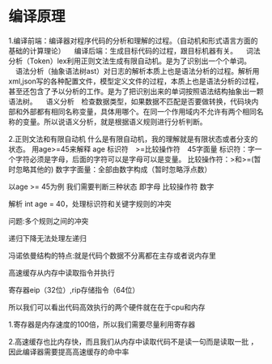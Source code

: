 # 编译原理

1.编译前端：编译器对程序代码的分析和理解的过程。（自动机和形式语言方面的基础的计算理论）
　编译后端：生成目标代码的过程，跟目标机器有关。
　词法分析（Token）lex利用正则文法生成有限自动机。是为了识别出一个个单词。
　语法分析（抽象语法树ast）对日志的解析本质上也是语法分析的过程。解析用xml,json写的各种配置文件，模型定义文件的过程，本质上也是语法分析的过程，甚至还包含了予以分析的工作。是为了把识别出来的单词按照语法结构抽象出一颗语法树。
　语义分析　检查数据类型，如果数据不匹配是否要做转换，代码块内部和外部都有相同名称变量，具体用哪个。在同一个作用域内不允许有两个相同名称的变量。所以说语义分析，就是根据语义规则进行分析判断。

2.正则文法和有限自动机
什么是有限自动机，我的理解就是有限状态或者分支的状态。
用age>=45来解释
age 标识符　>=比较操作符　45字面量
标识符：字一个字符必须是字母，后面的字符可以是字母可以是变量。
比较操作符：>和>=(暂时忽略其他的)
数字字面量：全部由数字构成（暂时忽略浮点数）

以age >= 45为例
我们需要判断三种状态
即字母 比较操作符 数字

解析 int age = 40，处理标识符和关键字规则的冲突

问题:多个规则之间的冲突

递归下降无法处理左递归

冯诺依曼结构的特点:就是代码个数据不分离都在主存或者说内存里

高速缓存从内存中读取指令并执行

寄存器eip（32位）,rip存储指令（64位）

所以我们可以看出代码高效执行的两个硬件就在在于cpu和内存

1.寄存器是内存速度的100倍，所以我们需要尽量利用寄存器

2.高速缓存也比内存快，而且我们从内存中读取代码不是读一句而是读取一批
，因此编译器需要提高高速缓存的命中率
